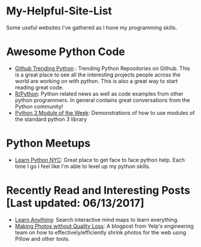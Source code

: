 # My-Helpful-Site-List
Some useful websites I've gathered as I hone my programming skills.

# Awesome Python Code
* [Github Trending Python](https://github.com/trending/python) : Trending Python Repositories on Github. This is a great place to see all the interesting projects people across the world are working on with python. This is also a great way to start reading great code.
* [R/Python](https://www.reddit.com/r/Python): Python related news as well as code examples from other python programmers. In general contains great conversations from the Python community!
* [Python 3 Module of the Week](https://pymotw.com/3/): Demonstrations of how to use modules of the standard python 3 library
# Python Meetups 
* [Learn Python NYC](https://www.meetup.com/learn-python-nyc/): Great place to get face to face python help. Each time I go I feel like I'm able to level up my python skills. 

# Recently Read and Interesting Posts [Last updated: 06/13/2017]
* [Learn Anything](https://learn-anything.xyz/): Search interactive mind maps to learn everything.
* [Making Photos without Quality Loss](https://engineeringblog.yelp.com/2017/06/making-photos-smaller.html): A blogpost from Yelp's engineering team on how to effectively/efficiently shrink photos for the web using Pillow and other tools.
